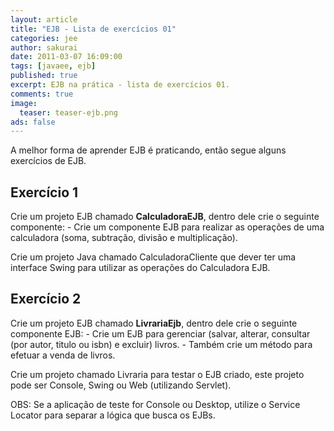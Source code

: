```yaml
---
layout: article
title: "EJB - Lista de exercícios 01"
categories: jee
author: sakurai
date: 2011-03-07 16:09:00
tags: [javaee, ejb]
published: true
excerpt: EJB na prática - lista de exercícios 01.
comments: true
image:
  teaser: teaser-ejb.png
ads: false
---
```


A melhor forma de aprender EJB é praticando, então segue alguns exercícios de EJB.

## Exercício 1

Crie um projeto EJB chamado **CalculadoraEJB**, dentro dele crie o seguinte componente:
    - Crie um componente EJB para realizar as operações de uma calculadora (soma, subtração, divisão e multiplicação).

Crie um projeto Java chamado CalculadoraCliente que dever ter uma interface Swing para utilizar as operações do Calculadora EJB.


## Exercício 2

Crie um projeto EJB chamado **LivrariaEjb**, dentro dele crie o seguinte componente EJB:
    - Crie um EJB para gerenciar (salvar, alterar, consultar (por autor, titulo ou isbn) e excluir) livros.
    - Também crie um método para efetuar a venda de livros.

Crie um projeto chamado Livraria para testar o EJB criado, este projeto pode ser Console, Swing ou Web (utilizando Servlet).

OBS: Se a aplicação de teste for Console ou Desktop, utilize o Service Locator para separar a lógica que busca os EJBs.
